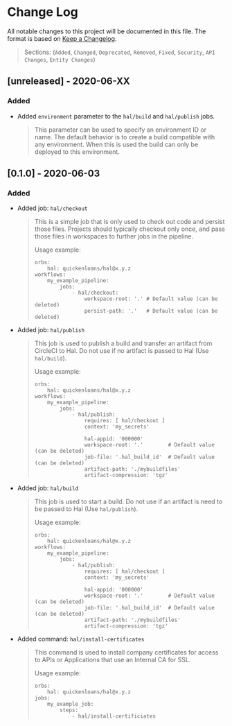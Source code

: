 # Change Log

All notable changes to this project will be documented in this file. The format is based on [Keep a Changelog](http://keepachangelog.com/).
> Sections: (`Added`, `Changed`, `Deprecated`, `Removed`, `Fixed`, `Security`, `API Changes`, `Entity Changes`)

## [unreleased] - 2020-06-XX

### Added
- Added `environment` parameter to the `hal/build` and `hal/publish` jobs.
  > This parameter can be used to specify an environment ID or name. The default behavior
  > is to create a build compatible with any environment. When this is used the build can only be deployed
  > to this environment.

## [0.1.0] - 2020-06-03

### Added
- Added job: `hal/checkout`
  > This is a simple job that is only used to check out code and persist those files.
  > Projects should typically checkout only once, and pass those files in workspaces to further jobs in the pipeline.
  >
  > Usage example:
  >
  > ```
  > orbs:
  >     hal: quickenloans/hal@x.y.z
  > workflows:
  >     my_example_pipeline:
  >         jobs:
  >             - hal/checkout:
  >                 workspace-root: '.' # Default value (can be deleted)
  >                 persist-path: '.'   # Default value (can be deleted)
  > ```
- Added job: `hal/publish`
  > This job is used to publish a build and transfer an artifact from CircleCI to Hal. Do not use
  > if no artifact is passed to Hal (Use `hal/build`).
  >
  > Usage example:
  >
  > ```
  > orbs:
  >     hal: quickenloans/hal@x.y.z
  > workflows:
  >     my_example_pipeline:
  >         jobs:
  >             - hal/publish:
  >                 requires: [ hal/checkout ]
  >                 context: 'my_secrets'
  >
  >                 hal-appid: '000000'
  >                 workspace-root: '.'        # Default value (can be deleted)
  >                 job-file: '.hal_build_id'  # Default value (can be deleted)
  >                 artifact-path: './mybuildfiles'
  >                 artifact-compression: 'tgz'
  > ```
- Added job: `hal/build`
  > This job is used to start a build. Do not use if an artifact is need to be passed to Hal (Use `hal/publish`).
  >
  > Usage example:
  >
  > ```
  > orbs:
  >     hal: quickenloans/hal@x.y.z
  > workflows:
  >     my_example_pipeline:
  >         jobs:
  >             - hal/publish:
  >                 requires: [ hal/checkout ]
  >                 context: 'my_secrets'
  >
  >                 hal-appid: '000000'
  >                 workspace-root: '.'        # Default value (can be deleted)
  >                 job-file: '.hal_build_id'  # Default value (can be deleted)
  >                 artifact-path: './mybuildfiles'
  >                 artifact-compression: 'tgz'
  > ```
- Added command: `hal/install-certificates`
  > This command is used to install company certificates for access to APIs or Applications that use an Internal CA for SSL.
  >
  > Usage example:
  >
  > ```
  > orbs:
  >     hal: quickenloans/hal@x.y.z
  > jobs:
  >     my_example_job:
  >         steps:
  >             - hal/install-certificiates
  > ```
